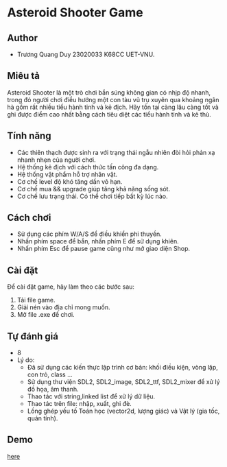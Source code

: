 # Asteroid Shooter Game

## Author
- Trương Quang Duy 23020033 K68CC UET-VNU.

## Miêu tả
Asteroid Shooter là một trò chơi bắn súng không gian có nhịp độ nhanh, trong đó người chơi điều hướng một con tàu vũ trụ xuyên qua khoảng ngân hà gồm rất nhiều tiểu hành tinh và kẻ địch. Hãy tồn tại càng lâu càng tốt và ghi được điểm cao nhất bằng cách tiêu diệt các tiểu hành tinh và kẻ thù.

## Tính năng
- Các thiên thạch được sinh ra với trạng thái ngẫu nhiên đòi hỏi phản xạ nhanh nhẹn của người chơi.
- Hệ thống kẻ địch với cách thức tấn công đa dạng.
- Hệ thống vật phẩm hỗ trợ nhân vật.
- Cơ chế level độ khó tăng dần vô hạn.
- Cơ chế mua && upgrade giúp tăng khả năng sống sót.
- Cơ chế lưu trạng thái. Có thể chơi tiếp bất kỳ lúc nào.

## Cách chơi
- Sử dụng các phím W/A/S để điều khiển phi thuyền.
- Nhấn phím space để bắn, nhấn phím E để sử dụng khiên.
- Nhấn phím Esc để pause game cũng như mở giao diện Shop.

## Cài đặt
Để cài đặt game, hãy làm theo các bước sau:
1. Tải file game.
2. Giải nén vào địa chỉ mong muốn.
3. Mở file .exe để chơi.

## Tự đánh giá
- 8
- Lý do:
    + Đã sử dụng các kiến thực lập trình cơ bản: khối điều kiện, vòng lặp, con trỏ, class ...
    + Sử dụng thư viện SDL2, SDL2_image, SDL2_ttf, SDL2_mixer để xử lý đồ họa, âm thanh.
    + Thao tác với string,linked list để xử lý dữ liệu.
    + Thao tác trên file: nhập, xuất, ghi đè.
    + Lồng ghép yếu tố Toán học (vector2d, lượng giác) và Vật lý (gia tốc, quán tính).
## Demo
[here]()


